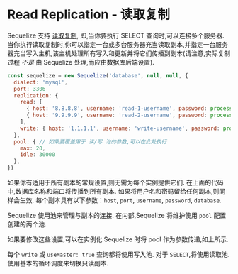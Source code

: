 # Read Replication - 读取复制

Sequelize 支持 [读取复制](https://en.wikipedia.org/wiki/Replication_%28computing%29#Database_replication), 即,当你要执行 SELECT 查询时,可以连接多个服务器. 当你执行读取复制时,你可以指定一台或多台服务器充当读取副本,并指定一台服务器充当写入主机,该主机处理所有写入和更新并将它们传播到副本(请注意,实际复制过程 *不是* 由 Sequelize 处理,而应由数据库后端设置).

```js
const sequelize = new Sequelize('database', null, null, {
  dialect: 'mysql',
  port: 3306
  replication: {
    read: [
      { host: '8.8.8.8', username: 'read-1-username', password: process.env.READ_DB_1_PW },
      { host: '9.9.9.9', username: 'read-2-username', password: process.env.READ_DB_2_PW }
    ],
    write: { host: '1.1.1.1', username: 'write-username', password: process.env.WRITE_DB_PW }
  },
  pool: { // 如果要覆盖用于 读/写 池的参数,可以在此处执行
    max: 20,
    idle: 30000
  },
})
```

如果你有适用于所有副本的常规设置,则无需为每个实例提供它们. 在上面的代码中,数据库名称和端口将传播到所有副本. 如果将用户名和密码留给任何副本,则同样会生效. 每个副本具有以下参数：`host`, `port`, `username`, `password`, `database`.

Sequelize 使用池来管理与副本的连接. 在内部,Sequelize 将维护使用 `pool` 配置创建的两个池.

如果要修改这些设置,可以在实例化 Sequelize 时将 pool 作为参数传递,如上所示.

每个 `write` 或 `useMaster: true` 查询都将使用写入池. 对于 `SELECT`,将使用读取池. 使用基本的循环调度来切换只读副本.